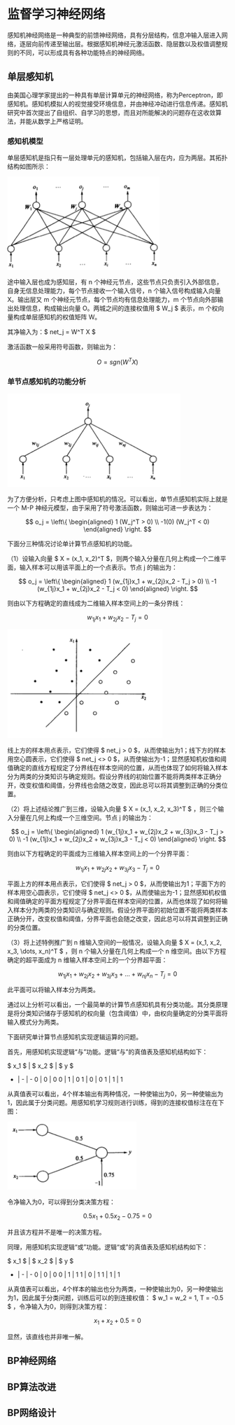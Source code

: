 # 监督学习神经网络

感知机神经网络是一种典型的前馈神经网络，具有分层结构，信息冲输入层进入网络，逐层向前传递至输出层。根据感知机神经元激活函数、隐层数以及权值调整规则的不同，可以形成具有各种功能特点的神经网络。

## 单层感知机

由美国心理学家提出的一种具有单层计算单元的神经网络，称为Perceptron，即感知机。感知机模拟人的视觉接受环境信息，并由神经冲动进行信息传递。感知机研究中首次提出了自组织、自学习的思想，而且对所能解决的问题存在这收敛算法，并能从数学上严格证明。

### 感知机模型

单层感知机是指只有一层处理单元的感知机，包括输入层在内，应为两层。其拓扑结构如图所示：

![图1.1](../assets/img/20190930/1.1.PNG)

途中输入层也成为感知层，有 n 个神经元节点，这些节点只负责引入外部信息，自身无信息处理能力，每个节点接收一个输入信号，n 个输入信号构成输入向量 X。输出层又 m 个神经元节点，每个节点均有信息处理能力，m 个节点向外部输出处理信息，构成输出向量 O。两城之间的连接权值用 $ W_j $ 表示，m 个权向量构成单层感知机的权值矩阵 W。

其净输入为：$ net_j = W^T X $

激活函数一般采用符号函数，则输出为：

$$ O = sgn(W^T X) $$

### 单节点感知机的功能分析

![图1.2](../assets/img/20190930/1.2.PNG)

为了方便分析，只考虑上图中感知机的情况。可以看出，单节点感知机实际上就是一个 M-P 神经元模型，由于采用了符号激活函数，则输出可进一步表达为：

$$ o_j = \left\{
\begin{aligned}
1  (W_j^T > 0) \\
-1(0)  (W_j^T < 0)
\end{aligned}
\right. $$

下面分三种情况讨论单计算节点感知机的功能。

（1）设输入向量 $ X = (x_1, x_2)^T $，则两个输入分量在几何上构成一个二维平面，输入样本可以用该平面上的一个点表示。节点 j 的输出为：

$$ o_j = \left\{
\begin{aligned}
1  (w_{1j}x_1 + w_{2j}x_2 - T_j > 0) \\
-1 (w_{1j}x_1 + w_{2j}x_2 - T_j < 0)
\end{aligned}
\right. $$

则由以下方程确定的直线成为二维输入样本空间上的一条分界线：

$$ w_{1j}x_1 + w_{2j}x_2 - T_j = 0 $$

![图1.3](../assets/img/20190930/1.3.PNG)

线上方的样本用点表示，它们使得 $ net_j > 0 $，从而使输出为1；线下方的样本用空心圆表示，它们使得 $ net_j <> 0 $，从而使输出为-1；显然感知机权值和阈值确定的直线方程规定了分界线在样本空间的位置，从而也体现了如何将输入样本分为两类的分类知识与确定规则。假设分界线的初始位置不能将两类样本正确分开，改变权值和阈值，分界线也会随之改变，因此总可以将其调整到正确的分类位置。

（2）将上述结论推广到三维，设输入向量 $ X = (x_1, x_2, x_3)^T $ ，则三个输入分量在几何上构成一个三维空间。节点 j 的输出为：

$$ o_j = \left\{
\begin{aligned}
1  (w_{1j}x_1 + w_{2j}x_2 + w_{3j}x_3 - T_j > 0) \\
-1 (w_{1j}x_1 + w_{2j}x_2 + w_{3j}x_3 - T_j < 0)
\end{aligned}
\right. $$

则由以下方程确定的平面成为三维输入样本空间上的一个分界平面：

$$ w_{1j}x_1 + w_{2j}x_2 + w_{3j}x_3 - T_j = 0 $$

平面上方的样本用点表示，它们使得 $ net_j > 0 $，从而使输出为1；平面下方的样本用空心圆表示，它们使得 $ net_j <> 0 $，从而使输出为-1；显然感知机权值和阈值确定的平面方程规定了分界平面在样本空间的位置，从而也体现了如何将输入样本分为两类的分类知识与确定规则。假设分界平面的初始位置不能将两类样本正确分开，改变权值和阈值，分界平面也会随之改变，因此总可以将其调整到正确的分类位置。

（3）将上述特例推广到 n 维输入空间的一般情况，设输入向量 $ X = (x_1, x_2, x_3, \dots, x_n)^T $ ，则 n 个输入分量在几何上构成一个 n 维空间。由以下方程确定的超平面成为 n 维输入样本空间上的一个分界超平面：

$$ w_{1j}x_1 + w_{2j}x_2 + w_{3j}x_3 + \dots + w_{nj}x_n - T_j = 0 $$

此平面可以将输入样本分为两类。

通过以上分析可以看出，一个最简单的计算节点感知机具有分类功能。其分类原理是将分类知识储存于感知机的权向量（包含阈值）中，由权向量确定的分类平面将输入模式分为两类。

下面研究单计算节点感知机实现逻辑运算的问题。

首先，用感知机实现逻辑“与”功能。逻辑“与”的真值表及感知机结构如下：

$ x_1 $ | $ x_2 $ | $ y $
- | - | -
0 | 0 | 0
0 | 1 | 0
1 | 0 | 0
1 | 1 | 1

从真值表可以看出，4个样本输出有两种情况，一种使输出为0，另一种使输出为1，因此属于分类问题。用感知机学习规则进行训练，得到的连接权值标注在在下图：

![图1.4](../assets/img/20190930/1.4.PNG)

令净输入为0，可以得到分类决策方程：

$$ 0.5x_1 + 0.5x_2 - 0.75 = 0 $$

并且该方程并不是唯一的决策方程。

同理，用感知机实现逻辑“或”功能。逻辑“或”的真值表及感知机结构如下：

$ x_1 $ | $ x_2 $ | $ y $
- | - | -
0 | 0 | 0
0 | 1 | 1
1 | 0 | 1
1 | 1 | 1

从真值表可以看出，4个样本的输出也分为两类，一种使输出为0，另一种使输出为1，因此属于分类问题，训练后可以的到连接权值： $ w_1 = w_2 = 1, T = -0.5 $ ，令净输入为0，则得到决策方程：

$$ x_1 + x_2 + 0.5 = 0 $$

显然，该直线也并非唯一解。

## BP神经网络

## BP算法改进

## BP网络设计
